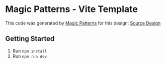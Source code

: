 # Magic Patterns - Vite Template

This code was generated by [Magic Patterns](https://magicpatterns.com) for this design: [Source Design](https://magicpatterns.com/c/ehtcdibs425jdbqjxorrcg)

## Getting Started

1. Run `npm install`
2. Run `npm run dev`
